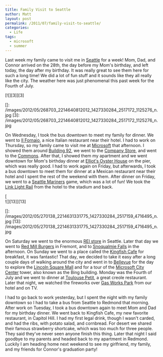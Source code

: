 ```yaml
---
title: Family Visit to Seattle
author: Matt
layout: post
permalink: /2011/07/family-visit-to-seattle/
categories:
  - Life
tags:
  - microsoft
  - summer
---
```


Last week my family came to visit me in [Seattle][1] for a week! Mom, Dad, and Connor arrived on the 28th, the day before my Mom's birthday, and left today, the day after my birthday. It was really great to see them here for such a long time! We did a lot of fun stuff and it sounds like they all really like the city. The weather here was just phenomenal this past week for the Fourth of July.

 [1]: http://www.seattle.gov/living/

[![][3]][3]

 []: /images/2012/05/268703_2214640812012_1427330284_2517172_1125276_n.jpg
 [3]: /images/2012/05/268703_2214640812012_1427330284_2517172_1125276_n.jpg

On Wednesday, I took the bus downtown to meet my family for dinner. We went to [Il Fornaio][4], a nice Italian restaurant near their hotel. I had to work on Thursday, so my family came to visit me at [Microsoft][5] that afternoon. I showed them around [Building 92][6], we went to the [Company Store][7], and went to the [Commons][8]. After that, I showed them my apartment and we went downtown for Mom's birthday dinner at [Elliot's Oyster House][9] on the pier, which was really good. I had to work again on Friday, but afterwards, I took a bus downtown to meet them for dinner at a Mexican restaurant near their hotel and I spent the rest of the weekend with them. After dinner on Friday, we went to a [Seattle Mariners][10] game, which was a lot of fun! We took the [Link Light Rail][11] from the hotel to the stadium and back.

 [4]: http://www.ilfornaio.com/
 [5]: http://www.microsoft.com/en-us/default.aspx
 [6]: http://www.microsoft.com/about/companyinformation/visitorcenter/en/us/location.aspx
 [7]: https://shop.ecompanystore.com/mseppstore/Login.aspx
 [8]: http://blogs.msdn.com/b/crm/archive/2009/04/20/the-microsoft-mall.aspx
 [9]: http://www.elliottsoysterhouse.com/
 [10]: http://seattle.mariners.mlb.com/index.jsp?c_id=sea
 [11]: http://www.soundtransit.org/Schedules/Central-Link-light-rail.xml

[  
![][13]][13]

 []: /images/2012/05/270138_2214631331775_1427330284_2517159_4716495_n.jpg
 [13]: /images/2012/05/270138_2214631331775_1427330284_2517159_4716495_n.jpg

On Saturday we went to the enormous [REI store][14] in Seattle. Later that day we went to [Red Mill Burgers][15] in Fremont, and to [Snoqualmie Falls][16] in the afternoon. On Sunday we went to a place called the [Kingfish Cafe][17] for breakfast, it was fantastic! That day, we decided to take it easy after a long couple days of walking around the city and went in to [Bellevue][18] for the day to explore the [Lincoln Square Mall][19] and for a tour of the [Microsoft City Center][20] tower, also known as the Bing building. Monday was the Fourth of July and we went to dinner at [Toulouse Petit][21], a great creole restaurant. Later that night, we watched the fireworks over [Gas Works Park][22] from our hotel and on TV.

 [14]: http://www.rei.com/stores/11
 [15]: http://www.redmillburgers.com/
 [16]: http://www.snoqualmiefalls.com/
 [17]: http://thekingfishcafe.com/
 [18]: http://www.ci.bellevue.wa.us/
 [19]: http://www.bellevuecollection.com/
 [20]: https://foursquare.com/venue/152205
 [21]: http://toulousepetit.com/
 [22]: http://www.seattle.gov/parks/park_detail.asp?ID=293

I had to go back to work yesterday, but I spent the night with my family downtown so I had to take a bus from Seattle to Redmond that morning. After work on Tuesday, I took a bus downtown again to meet Mom and Dad for my birthday dinner. We went back to Kingfish Cafe, my new favorite restaurant, in Capitol Hill. I had my first legal drink, though I wasn't carded, and had the ribs, with potato salad, and cornbread. For desert we shared their famous strawberry shortcake, which was too much for three people. They said they've never seen anyone finish this thing. Later that night I said goodbye to my parents and headed back to my apartment in Redmond. Luckily I am heading home next weekend to see my girlfriend, my family, and my friends for Connor's graduation party!